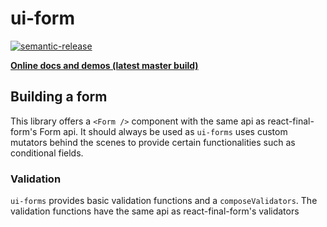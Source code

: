 # ui-form

[![semantic-release](https://img.shields.io/badge/%20%20%F0%9F%93%A6%F0%9F%9A%80-semantic--release-e10079.svg)](https://github.com/semantic-release/semantic-release)

**[Online docs and demos (latest master
build)](https://ui-forms.dhis2.nu)**

## Building a form

This library offers a `<Form />` component with the same api as react-final-form's Form api.
It should always be used as `ui-forms` uses custom mutators behind the scenes to provide certain functionalities such as conditional fields.

### Validation

`ui-forms` provides basic validation functions and a `composeValidators`.
The validation functions have the same api as react-final-form's validators
